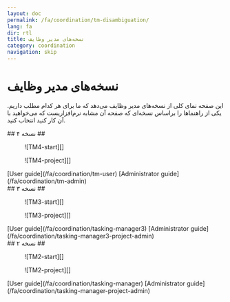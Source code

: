 ```yaml
---
layout: doc
permalink: /fa/coordination/tm-disambiguation/
lang: fa
dir: rtl
title: نسخه‌های مدیر وظایف
category: coordination
navigation: skip
---
```


نسخه‌های مدیر وظایف
============

این صفحه نمای کلی از نسخه‌های مدیر وظایف می‌دهد که ما برای هر کدام مطلب داریم. یکی از راهنماها را براساس نسخه‌ای که صفحه آن مشابه نرم‌افزاریست که می‌خواهید با آن کار کنید انتخاب کنید. 

<div class='disambiguation-version' markdown="1">
## نسخه ۴ ##

<figure markdown="1">
![TM4-start][]
</figure>
<figure markdown="1">
![TM4-project][]
</figure>

<div class='disambiguation-link' markdown="1">
[User guide](/fa/coordination/tm-user) [Administrator guide](/fa/coordination/tm-admin)
</div>
</div>

<div class='disambiguation-version' markdown="1">
## نسخه ۳ ##

<figure markdown="1">
![TM3-start][]
</figure>
<figure markdown="1">
![TM3-project][]
</figure>

<div class='disambiguation-link' markdown="1">
[User guide](/fa/coordination/tasking-manager3) [Administrator guide](/fa/coordination/tasking-manager3-project-admin)
</div>
</div>


<div class='disambiguation-version' markdown="1">
## نسخه ۲ ##

<figure markdown="1">
![TM2-start][]
</figure>
<figure markdown="1">
![TM2-project][]
</figure>

<div class='disambiguation-link' markdown="1">
[User guide](/fa/coordination/tasking-manager) [Administrator guide](/fa/coordination/tasking-manager-project-admin)
</div>
</div>


[TM2-start]: /images/coordination/tasking_manager_image01.png
[TM2-project]: /images/coordination/tasking_manager_image04.png
[TM3-start]: /images/coordination/tm3-start.png
[TM3-project]: /images/coordination/tm3-project.png
[TM4-start]: /images/coordination/tm4-start.png
[TM4-project]: /images/coordination/tm4-project.png
